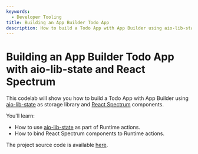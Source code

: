 ```yaml
---
keywords:
  - Developer Tooling
title: Building an App Builder Todo App
description: How to build a Todo App with App Builder using aio-lib-state as storage library and React Spectrum components.
---
```


# Building an App Builder Todo App with aio-lib-state and React Spectrum 

This codelab will show you how to build a Todo App with App Builder using [aio-lib-state](https://github.com/adobe/aio-lib-state) as storage library and [React Spectrum](https://react-spectrum.adobe.com/) components.        

You'll learn: 

* How to use [aio-lib-state](https://github.com/adobe/aio-lib-state) as part of Runtime actions.
* How to bind React Spectrum components to Runtime actions.
                                                   
The project source code is available [here](https://github.com/adobedocs/adobeio-samples-todoapp/).
    
